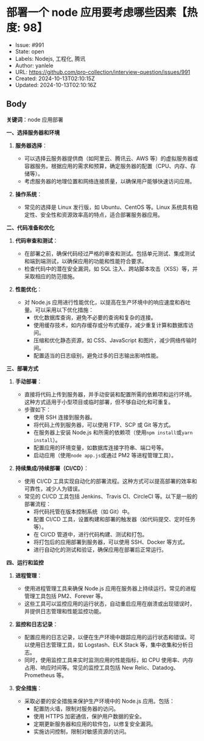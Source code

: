 # 部署一个 node 应用要考虑哪些因素【热度: 98】

- Issue: #991
- State: open
- Labels: Nodejs, 工程化, 腾讯
- Author: yanlele
- URL: https://github.com/pro-collection/interview-question/issues/991
- Created: 2024-10-13T02:10:15Z
- Updated: 2024-10-13T02:10:16Z

## Body

**关键词**：node 应用部署

**一、选择服务器和环境**

1. **服务器选择**：

   - 可以选择云服务器提供商（如阿里云、腾讯云、AWS 等）的虚拟服务器或容器服务。根据应用的需求和预算，确定服务器的配置（CPU、内存、存储等）。
   - 考虑服务器的地理位置和网络连接质量，以确保用户能够快速访问应用。

2. **操作系统**：
   - 常见的选择是 Linux 发行版，如 Ubuntu、CentOS 等。Linux 系统具有稳定性、安全性和资源效率高的特点，适合部署服务器应用。

**二、代码准备和优化**

1. **代码审查和测试**：

   - 在部署之前，确保代码经过严格的审查和测试。包括单元测试、集成测试和端到端测试，以确保应用的功能和性能符合要求。
   - 检查代码中的潜在安全漏洞，如 SQL 注入、跨站脚本攻击（XSS）等，并采取相应的防范措施。

2. **性能优化**：
   - 对 Node.js 应用进行性能优化，以提高在生产环境中的响应速度和吞吐量。可以采用以下优化措施：
     - 优化数据库查询，避免不必要的查询和复杂的连接。
     - 使用缓存技术，如内存缓存或分布式缓存，减少重复计算和数据库访问。
     - 压缩和优化静态资源，如 CSS、JavaScript 和图片，减少网络传输时间。
     - 配置适当的日志级别，避免过多的日志输出影响性能。

**三、部署方式**

1. **手动部署**：

   - 直接将代码上传到服务器，并手动安装和配置所需的依赖项和运行环境。这种方式适用于小型项目或临时部署，但不够自动化和可重复。
   - 步骤如下：
     - 使用 SSH 连接到服务器。
     - 将代码上传到服务器，可以使用 FTP、SCP 或 Git 等方式。
     - 在服务器上安装 Node.js 和所需的依赖项（使用`npm install`或`yarn install`）。
     - 配置应用的环境变量，如数据库连接字符串、端口号等。
     - 启动应用（使用`node app.js`或通过 PM2 等进程管理工具）。

2. **持续集成/持续部署（CI/CD）**：
   - 使用 CI/CD 工具实现自动化的部署流程。这种方式可以提高部署的效率和可靠性，减少人为错误。
   - 常见的 CI/CD 工具包括 Jenkins、Travis CI、CircleCI 等。以下是一般的部署流程：
     - 将代码托管在版本控制系统（如 Git）中。
     - 配置 CI/CD 工具，设置构建和部署的触发器（如代码提交、定时任务等）。
     - 在 CI/CD 管道中，进行代码构建、测试和打包。
     - 将打包后的应用部署到服务器，可以使用 SSH、Docker 等方式。
     - 进行自动化的测试和验证，确保应用在部署后正常运行。

**四、运行和监控**

1. **进程管理**：

   - 使用进程管理工具来确保 Node.js 应用在服务器上持续运行。常见的进程管理工具包括 PM2、Forever 等。
   - 这些工具可以监控应用的运行状态，自动重启应用在崩溃或出现错误时，并提供日志管理和性能监控功能。

2. **监控和日志记录**：

   - 配置应用的日志记录，以便在生产环境中跟踪应用的运行状态和错误。可以使用日志管理工具，如 Logstash、ELK Stack 等，集中收集和分析日志。
   - 同时，使用监控工具来实时监测应用的性能指标，如 CPU 使用率、内存占用、响应时间等。常见的监控工具包括 New Relic、Datadog、Prometheus 等。

3. **安全措施**：
   - 采取必要的安全措施来保护生产环境中的 Node.js 应用。包括：
     - 配置防火墙，限制对服务器的访问。
     - 使用 HTTPS 加密通信，保护用户数据的安全。
     - 定期更新服务器和应用的软件包，以修复安全漏洞。
     - 实施访问控制，限制对敏感资源的访问。

